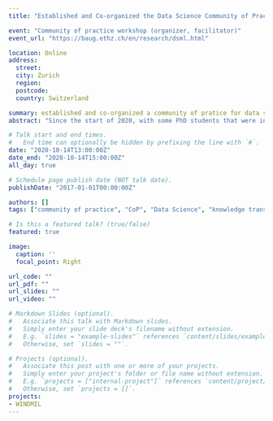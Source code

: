 ```yaml
---
title: "Established and Co-organized the Data Science Community of Practice at ETH-DBAUG"

event: "Community of practice workshop (organizer, facilitator)"
event_url: "https://baug.ethz.ch/en/research/dsml.html"

location: Online
address: 
  street: 
  city: Zurich
  region: 
  postcode: 
  country: Switzerland

summary: established and co-organized a community of pratice for data science in engineering.
abstract: "Since the start of 2020, with some PhD students that were interested in incorporating deep learning and reinforcement learning in their research, we were discussing the organization of a series of recurring workshops to share our research and create a platform for feedback. Nowadays (2024) I know this what is called a **community of practice** or a **guild** (in medieval terms). Our professors were very supportive in creating this and 'volunteered' us to organize a department-wide workshop where PhD students that had an ML component to their research could present their work. The workshop was a big success (around 100 researchers at all levels participated in total) and everyone had the opportunity to network and expose their work. In a certain sence, this was a conference done right. "

# Talk start and end times.
#   End time can optionally be hidden by prefixing the line with `#`.
date: "2020-10-14T13:00:00Z"
date_end: "2020-10-14T15:00:00Z"
all_day: true

# Schedule page publish date (NOT talk date).
publishDate: "2017-01-01T00:00:00Z"

authors: []
tags: ["community of practice", "CoP", "Data Science", "knowledge transfer", "workshop", "machine learning"]

# Is this a featured talk? (true/false)
featured: true

image:
  caption: ''
  focal_point: Right

url_code: ""
url_pdf: ""
url_slides: ""
url_video: ""

# Markdown Slides (optional).
#   Associate this talk with Markdown slides.
#   Simply enter your slide deck's filename without extension.
#   E.g. `slides = "example-slides"` references `content/slides/example-slides.md`.
#   Otherwise, set `slides = ""`.

# Projects (optional).
#   Associate this post with one or more of your projects.
#   Simply enter your project's folder or file name without extension.
#   E.g. `projects = ["internal-project"]` references `content/project/deep-learning/index.md`.
#   Otherwise, set `projects = []`.
projects:
- WINDMIL
---
```

